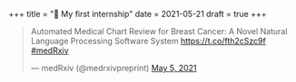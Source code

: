 +++
title = "💼 My first internship"
date = 2021-05-21
draft = true
+++

<blockquote class="twitter-tweet">
<p lang="en" dir="ltr">Automated Medical Chart Review for Breast Cancer: A Novel Natural Language Processing Software System <a href="https://t.co/fth2cSzc9f">https://t.co/fth2cSzc9f</a> <a href="https://twitter.com/hashtag/medRxiv?src=hash&amp;ref_src=twsrc%5Etfw">#medRxiv</a>
</p>&mdash; medRxiv (@medrxivpreprint) <a href="https://twitter.com/medrxivpreprint/status/1389786855286128641?ref_src=twsrc%5Etfw">May 5, 2021</a>
</blockquote> 
<script async src="https://platform.twitter.com/widgets.js" charset="utf-8"></script>
